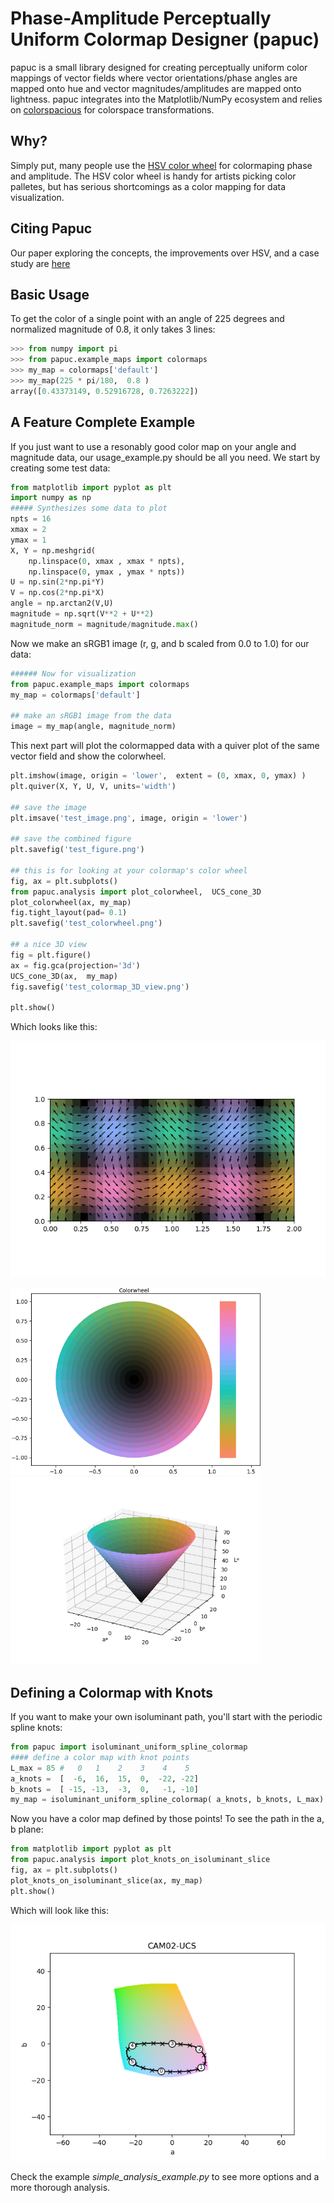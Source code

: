# Phase-Amplitude Perceptually Uniform Colormap Designer (papuc) ##
papuc is a small library designed for creating perceptually uniform color mappings of vector fields where vector orientations/phase angles are mapped onto hue and vector magnitudes/amplitudes are mapped onto lightness. papuc integrates into the Matplotlib/NumPy ecosystem and relies on [colorspacious](https://colorspacious.readthedocs.io/en/latest/) for colorspace transformations. 

## Why? ##
Simply put, many people use the [HSV color wheel](https://en.wikipedia.org/wiki/HSL_and_HSV) for colormaping phase and amplitude. The HSV color wheel is handy for artists picking color palletes, but has serious shortcomings as a color mapping for data visualization.   

## Citing Papuc ##
Our paper exploring the concepts, the improvements over HSV, and a case study are [here](Will_be_on_ArXiv_soon)

## Basic Usage ##
To get the color of a single point with an angle of 225 degrees and normalized magnitude of 0.8, it only takes 3 lines:
```python
>>> from numpy import pi
>>> from papuc.example_maps import colormaps
>>> my_map = colormaps['default']
>>> my_map(225 * pi/180,  0.8 )
array([0.43373149, 0.52916728, 0.7263222])
```

## A Feature Complete Example ##
If you just want to use a resonably good color map on your angle and magnitude data, our usage_example.py should be all you need. We start by creating some test data:
```python
from matplotlib import pyplot as plt
import numpy as np
##### Synthesizes some data to plot
npts = 16
xmax = 2
ymax = 1
X, Y = np.meshgrid(
    np.linspace(0, xmax , xmax * npts),
    np.linspace(0, ymax , ymax * npts))
U = np.sin(2*np.pi*Y)
V = np.cos(2*np.pi*X)
angle = np.arctan2(V,U)
magnitude = np.sqrt(V**2 + U**2)
magnitude_norm = magnitude/magnitude.max()
```
Now we make an sRGB1 image (r, g, and b scaled from 0.0 to 1.0) for our data:
```python
###### Now for visualization 
from papuc.example_maps import colormaps
my_map = colormaps['default']

## make an sRGB1 image from the data
image = my_map(angle, magnitude_norm)
```
This next part will plot the colormapped data with a quiver plot of the same vector field and show the colorwheel. 
```python
plt.imshow(image, origin = 'lower',  extent = (0, xmax, 0, ymax) )
plt.quiver(X, Y, U, V, units='width')

## save the image
plt.imsave('test_image.png', image, origin = 'lower')

## save the combined figure
plt.savefig('test_figure.png')

## this is for looking at your colormap's color wheel
fig, ax = plt.subplots()
from papuc.analysis import plot_colorwheel,  UCS_cone_3D
plot_colorwheel(ax, my_map)
fig.tight_layout(pad= 0.1)
plt.savefig('test_colorwheel.png')

## a nice 3D view
fig = plt.figure()
ax = fig.gca(projection='3d')
UCS_cone_3D(ax,  my_map)
fig.savefig('test_colormap_3D_view.png')

plt.show()
```
Which looks like this:

![test_figure](/papuc/examples/test_figure.png)

<img src="/papuc/examples/test_colorwheel.png" width="400" ><img src="/papuc/examples/test_colormap_3D_view.png" width="400" >

## Defining a Colormap with Knots ##
If you want to make your own isoluminant path, you'll start with the periodic spline knots:
```python
from papuc import isoluminant_uniform_spline_colormap
#### define a color map with knot points
L_max = 85 #   0   1    2    3    4    5
a_knots =  [  -6,  16,  15,  0,  -22, -22]
b_knots =  [ -15, -13,  -3,  0,   -1, -10]
my_map = isoluminant_uniform_spline_colormap( a_knots, b_knots, L_max)
```
Now you have a color map defined by those points! To see the path in the a, b plane:
```python
from matplotlib import pyplot as plt
from papuc.analysis import plot_knots_on_isoluminant_slice
fig, ax = plt.subplots()
plot_knots_on_isoluminant_slice(ax, my_map)
plt.show()
```
Which will look like this:

![colormap_knots](papuc/examples/colormap_path_knots.png)

Check the example *simple_analysis_example.py* to see more options and a more thorough analysis.

